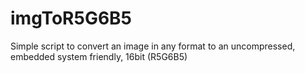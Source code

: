 # imgToR5G6B5
Simple script to convert an image in any format to an uncompressed, embedded system friendly, 16bit (R5G6B5)
